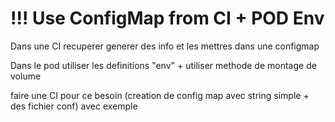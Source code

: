 # !!! Use ConfigMap from CI + POD Env

Dans une CI recuperer generer des info et les mettres dans une configmap

Dans le pod utiliser les definitions "env" + utiliser methode de montage de volume

faire une CI pour ce besoin (creation de config map avec string simple + des fichier conf) avec exemple
